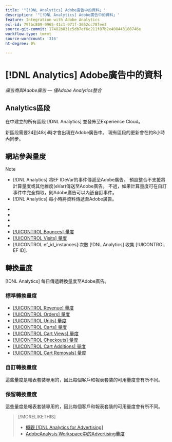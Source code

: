 ```yaml
---
title: '"[!DNL Analytics] Adobe廣告中的資料」'
description: '"[!DNL Analytics] Adobe廣告中的資料」'
feature: Integration with Adobe Analytics
exl-id: 79fbc809-9965-41c1-971f-3652cc78fee3
source-git-commit: 17482b831c5db7ef6c211f87b2e408443180746e
workflow-type: tm+mt
source-wordcount: '316'
ht-degree: 0%

---
```


# [!DNL Analytics] Adobe廣告中的資料

*廣告商與Adobe廣告 — 僅Adobe Analytics整合*

## Analytics區段

在中建立的所有區段 [!DNL Analytics] 並發佈至Experience Cloud。

新區段需要24到48小時才會出現在Adobe廣告中。 現有區段的更新會在約8小時內同步。

<!-- I added "metric" to some of the links below, even though it looks redundant, because of syntax limitations: If you use [!DNL] or [!UICONTROL] as the sole text of a link (such as [[!UICONTROL Revenue]], the tag is included in the link text (such as "[!UICONTROL Revenue]") when it's published. -->

## 網站參與量度

>[!NOTE]
>
>* [!DNL Analytics] 將EF IDeVar的事件傳遞至Adobe廣告。  預設整合不支援將計算量度或其他維度(eVar)傳送至Adobe廣告。 不過，如果計算量度可在自訂事件中完全擷取，則Adobe廣告可以內嵌自訂事件。
>* [!DNL Analytics] 每小時將資料傳遞至Adobe廣告。


* [!UICONTROL Timespent_secs_1stvisit]:訪客首次造訪期間在網站上逗留的秒數。
* [!UICONTROL Timespent_secs_total]:點擊回顧期間內所有造訪在網站上逗留的總秒數。
* [!UICONTROL Pageviews_1stvisit]:訪客首次造訪期間網站的頁面檢視次數。
* [!UICONTROL Pageviews_total]:點擊回顧期間內，網站上所有造訪的頁面檢視總數。
* [[!UICONTROL Bounces] 量度](https://experienceleague.adobe.com/docs/analytics/components/metrics/bounces.html)
* [[!UICONTROL Visits] 量度](https://experienceleague.adobe.com/docs/analytics/components/metrics/visits.html)
* [!UICONTROL ef_id_instances]:次數 [!DNL Analytics] 收集 [!UICONTROL EF ID].

## 轉換量度

[!DNL Analytics] 每日傳遞轉換量度至Adobe廣告。

### 標準轉換量度

* [[!UICONTROL Revenue] 量度](https://experienceleague.adobe.com/docs/analytics/components/metrics/revenue.html)
* [[!UICONTROL Orders] 量度](https://experienceleague.adobe.com/docs/analytics/components/metrics/orders.html)
* [[!UICONTROL Units] 量度](https://experienceleague.adobe.com/docs/analytics/components/metrics/units.html)
* [[!UICONTROL Carts] 量度](https://experienceleague.adobe.com/docs/analytics/components/metrics/carts.html)
* [[!UICONTROL Cart Views] 量度](https://experienceleague.adobe.com/docs/analytics/components/metrics/cart-views.html)
* [[!UICONTROL Checkouts] 量度](https://experienceleague.adobe.com/docs/analytics/components/metrics/checkouts.html)
* [[!UICONTROL Cart Additions] 量度](https://experienceleague.adobe.com/docs/analytics/components/metrics/cart-additions.html)
* [[!UICONTROL Cart Removals] 量度](https://experienceleague.adobe.com/docs/analytics/components/metrics/cart-removals.html)

### 自訂轉換量度

這些量度是報表套裝專用的，因此每個客戶和報表套裝的可用量度會有所不同。

### 保留轉換量度

這些量度是報表套裝專用的，因此每個客戶和報表套裝的可用量度會有所不同。

>[!MORELIKETHIS]
>
>* [概觀 [!DNL Analytics for Advertising]](overview.md)
>* [AdobeAnalysis Workspace中的Advertising量度](/help/integrations/analytics/advertising-metrics-in-analytics.md)

